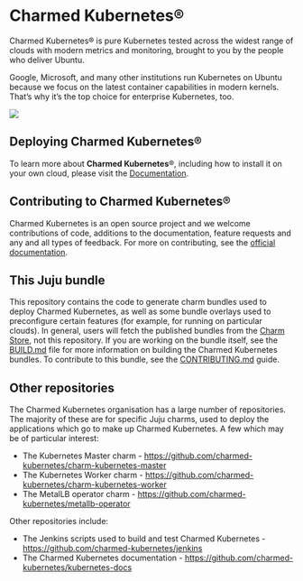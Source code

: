 # Charmed Kubernetes®

Charmed Kubernetes® is pure Kubernetes tested across the widest range of clouds with modern metrics and monitoring, brought to you by the people who deliver Ubuntu.

Google, Microsoft, and many other institutions run Kubernetes on Ubuntu because we focus on the latest container capabilities in modern kernels. That’s why it’s the top choice for enterprise Kubernetes, too.

![](https://assets.ubuntu.com/v1/843c77b6-juju-at-a-glace.svg)

## Deploying Charmed Kubernetes®

To learn more about **Charmed Kubernetes**®, including how to install it on your own cloud, please visit the [Documentation](https://ubuntu.com/kubernetes/docs).

## Contributing to Charmed Kubernetes®

Charmed Kubernetes is an open source project and we welcome contributions of code, additions to the documentation, feature requests and any and all types of feedback. For more on contributing, see the [official documentation][docs].

## This Juju bundle

This repository contains the code to generate charm bundles used to deploy Charmed Kubernetes, as well as some bundle overlays used to preconfigure certain features (for example, for running on particular clouds). In general, users will fetch the published bundles from the [Charm Store][], not this repository. If you are working on the bundle itself, see the [BUILD.md](./BUILD.md) file for more information on building the Charmed Kubernetes bundles.
To contribute to this bundle, see the [CONTRIBUTING.md](./CONTRIBUTING.md) guide.

## Other repositories

The Charmed Kubernetes organisation has a large number of repositories. The majority of these are for specific Juju charms, used to deploy the applications which go to make up Charmed Kubernetes. A few which may be of particular interest:

- The Kubernetes Master charm  - <https://github.com/charmed-kubernetes/charm-kubernetes-master>
- The Kubernetes Worker charm - <https://github.com/charmed-kubernetes/charm-kubernetes-worker>
- The MetalLB operator charm - <https://github.com/charmed-kubernetes/metallb-operator>

Other repositories include:

- The Jenkins scripts used to build and test Charmed Kubernetes - <https://github.com/charmed-kubernetes/jenkins>
- The Charmed Kubernetes documentation - <https://github.com/charmed-kubernetes/kubernetes-docs>
 
<!-- IMAGES -->

<!-- LINKS -->
[Charm Store]: https://jaas.ai/charmed-kubernetes/bundle
[docs]: https://ubuntu.com/kubernetes/docs
